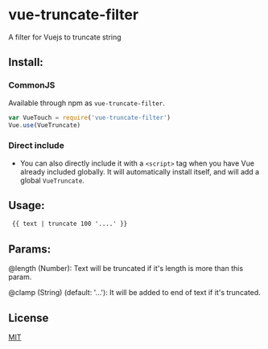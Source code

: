 # vue-truncate-filter

A filter for Vuejs to truncate string

## Install:

### CommonJS

 Available through npm as `vue-truncate-filter`.

  ``` js
  var VueTouch = require('vue-truncate-filter')
  Vue.use(VueTruncate)
  ```

### Direct include

 - You can also directly include it with a `<script>` tag when you have Vue already included globally. It will automatically install itself, and will add a global `VueTruncate`.

## Usage:

 ```html
  {{ text | truncate 100 '....' }}
 ```
 
## Params:
  @length (Number): Text will be truncated if it's length is more than this param.
  
  @clamp (String) (default: '...'): It will be added to end of text if it's truncated.
  
## License

[MIT](http://opensource.org/licenses/MIT)
